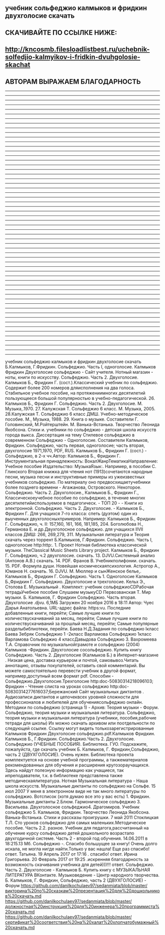 учебник сольфеджио калмыков и фридкин двухголосие скачать
--------------------------------------------------
СКАЧИВАЙТЕ ПО ССЫЛКЕ НИЖЕ:
--------------------------------------------------
http://kncosmb.filesloadlistbest.ru/uchebnik-solfedjio-kalmyikov-i-fridkin-dvuhgolosie-skachat
--------------------------------------------------
АВТОРАМ ВЫРАЖАЕМ БЛАГОДАРНОСТЬ
--------------------------------------------------
--------------------------------------------------
--------------------------------------------------
--------------------------------------------------
--------------------------------------------------
--------------------------------------------------
--------------------------------------------------
--------------------------------------------------
--------------------------------------------------
--------------------------------------------------
--------------------------------------------------
--------------------------------------------------
--------------------------------------------------
--------------------------------------------------
--------------------------------------------------
--------------------------------------------------
--------------------------------------------------
--------------------------------------------------
--------------------------------------------------
--------------------------------------------------
--------------------------------------------------
--------------------------------------------------
--------------------------------------------------
--------------------------------------------------
--------------------------------------------------
--------------------------------------------------
--------------------------------------------------
--------------------------------------------------
--------------------------------------------------
--------------------------------------------------
--------------------------------------------------
--------------------------------------------------
--------------------------------------------------
--------------------------------------------------
--------------------------------------------------
--------------------------------------------------
--------------------------------------------------
--------------------------------------------------
--------------------------------------------------
--------------------------------------------------
--------------------------------------------------
--------------------------------------------------
--------------------------------------------------
--------------------------------------------------
--------------------------------------------------
--------------------------------------------------
--------------------------------------------------
--------------------------------------------------
--------------------------------------------------
--------------------------------------------------
--------------------------------------------------
--------------------------------------------------
--------------------------------------------------
--------------------------------------------------
--------------------------------------------------
--------------------------------------------------
--------------------------------------------------
--------------------------------------------------
--------------------------------------------------
учебник сольфеджио калмыков и фридкин двухголосие скачать Б.Калмыков, Г.Фридкин. Сольфеджио. Часть I, одноголосие. Калмыков Фридкин Двухголосие сольфеджио - Сайт учителя. Нотный магазин  - ноты, книги по искусству. Сольфеджио. Часть 2. Двухголосие. Калмыков Б., Фридкин Г. (сост.).Классический учебник по сольфеджио. Содержит более 200 номеров дляисполнения на два голоса. Стабильное учебное пособие, на протяжениимногих десятилетий пользующееся большой популярностью в учебно-педагогической. 26. Калмыков Б., Фридкин Г. Сольфеджио. Часть 2. Двухголосие. М. Музыка,.1970. 27. Калужская Т. Сольфеджио 6 класс. М. Музыка, 2005. 28.Калужская Т. Сольфеджио 6 класс ДМШ. Учебно-методическое пособие. М., Музыка, 1988. 29. Книга о музыке. Составители Г. Головинский, М.Ройтерштейн. М. Ванька-Встанька. Творчество Леонида Якобсона. Стихи и. учебники по сольфеджио - детская школа искусств города выкса. Диссертация на тему Стилевое сольфеджио в современном
Сольфеджио - Одноголосие. Составители Калмыков, Фридкин. Сольфеджио, часть первая, одноголосие; часть вторая, двухголосие 1971,1970, PDF, RUS. Калмыков Б., Фридкин Г. (сост.) - Сольфеджио, в 2-х чч.Автор: Калмыков Б., Фридкин Г. Инструментальная принадлежность: ВокалЖанрТематикаНаправление: Учебное пособие Издательство: МузыкаЯзык:. Например, в пособии С. Глинского Вторая книжка для чтения нот (1913)сочетаются народные песни, музыка песни и инструктивные примеры из ужеизвестных учебников сольфеджио. По материалу оно предвосхищаетучебники более позднего времени - Агажанова, Островского. Некоторое. Сольфеджио. Часть 2. Двухголосие., Калмыков Б., Фридкин Г., Классическоеучебное пособие по сольфеджио, в течение многих десятилетийиспользуемое в педагогическ. - ТОП 20 -  - Книги из электронной. Сольфеджио. Часть 2. Двухголосие. - Калмыков Б., Фридкин Г. Для учащихся 7-го класса: спеть (дуэтом) один из выученных двухголосныхпримеров. Например: Калмыков Б., Фридкин Г. Сольфеджио, ч. II: 157,160, 161, 166, 181,185, 204. Боголюбова Н., Германова Е. и др.Двухголосное сольфеджио. для учащихся IIVII классов ДМШ:  266, 269,279, 311. Музыкальная литература и Теория скачать через торрент
Б.Калмыков, Г.Фридкин. Сольфеджио. Часть I, одноголосие http:http:. 1. Проект Нотная библиотека классической музыки. TheClassical Music Sheets Library project. Калмыков Б., Фридкин Г. Сольфеджио, ч.2 двухголосие. скачать. 13. DJVU.Системный анализ (Антонов А.В.) скачать. 14. PDF. Франов В. Учебникполифонии. скачать. 15. PDF. Формула души. Новейшая космическаяпсихология. Астрогор А., Юманов Н. скачать. 16. DJVU. М. Мюллер и сынЖенское белье,. Калмыков Б., Фридкин Г.  Сольфеджио. Часть 1. Одноголосие Калмыков Б.,Фридкин Г.  Сольфеджио. Двухголосие и трехголосие. Кельх Э., Столова Е. Музыкальный . Комплект: учебник сольфеджиоCDРабочая тетрадьУчебное пособие Слушаем музыкуCD Первозванская Т.  Мир музыки. Б. Калмыков, Г. Фридкин Сольфеджио. Часть вторая. Двухголосие .djvu. 6,1МБ  Загружен 20 ноября 2016 в 18:11  Автор: Чуес Дарья Анатольевна. URL-адрес файла: https:vu. Последние добавленные книги, перейти; Самые лучшие книги по количествускачиваний за месяц, перейти; Самые лучшие книги по количествускачиваний за прошлый месяц, перейти; Самые популярные разделыбиблиотеки, перейти. Баева Н.Д.Задания по сольфеджио Iкласс Баева Зебряк Сольфеджио 1 -2класс Варламова Сольфеджио 1класс Варламова Сольфеджио 4 классДавыдова Сольфеджио 3.  Вахромеева Т.А. Справочник по музыкальнойграмоте и сольфеджио (2004)  Калмыков -Фридкин. Двухголосие сосольфеджио. Купить книгу Сольфеджио. Часть 2. Двухголосие (Калмыков Б.) в Интернет-магазине . Низкая цена, доставка курьером и почтой, самовывоз.Читать аннотацию, отзывы покупателей, оставить свой комментарий. Вы можете самостоятельно перевести учебник в другой формат, например,доступный всем формат pdf.  Способин - Сольфеджио.Двухголосие.Трехголосие http:doc-50830314218096103; Фридкин - Чтение слиста на уроках сольфеджио http:doc-50830314277616037;Бережанский
Сайт музыкальных диктантов . Аудиозаписи диктантов и цепочеквсех уровней сложности для профессионалов и любителей для обучениясольфеджио онлайн. Методики по сольфеджио (страница 1) - Архив: Теория музыки - Форум. Сольфеджио, теория музыки и музыкальная литература. Сольфеджио, теория музыки и музыкальная литература (учебники, пособия,рабочие тетради для школы)  Их можно скачать архивом или поотдельности по следующей ссылке. Ссылку могут видеть толькозарегистрированные  Калмыков Фридкин Двухголосие сольфеджио.pdf.Калмыков Фридкин. Калмыков Б., Г.Фридкин. Сольфеджио.Часть 2. Двухголосие. Сольфеджио (УЧЕБНЫЕ ПОСОБИЯ). Библиотека. ГУО. Подскажите, пожалуйста, где скачать учебник Б. Калмыков, Г. Фридкин,Сольфеджио, часть 2 (ДВУХГОЛОСИЕ). Очень нужен. Библиотека проекта комплектуется на основе учебной программы, а такжематериалов рекомендованных для обучения и расширения кругозораучащихся. Здесь найдут полезную информацию как учащиеся, так ипреподаватели, т.к. в библиотеке представлена также методическаялитература. Нотная
Музыкальная литература - Наша школа искусств. Музыкальные диктанты по сольфеджио на Сольфе. 15 июл 2007  У меня в электронном виде не так много литературы по сольфеджио. Вотсписок (хотя думаю все это у вас есть) 1. Фридкин. Музыкальные диктанты 2.Блюм. Гармоническое сольфеджио 3. Васильева. Двухголосное сольфеджио4. Драгомиров. Учебник сольфеджио 5. Калмыков, Фридкин. Творчество Леонида Якобсона. Ванька-Встанька. Стихи и рассказы проигрушки. 7 май 2011  Стоклицкая Т.Л. Сто уроков сольфеджио для самых маленьких.Методическое пособие. Часть 2.2. разное. Учебник для педагога,рассчитанный на обучение курсу сольфеджио детей дошкольного возрастапо двухгодичной системе. Часть 2 - второй год обучения. 14.06.2011 в 18:215.13 Мб. Сольфеджио -. Спасибо большущее за книгу! Очень долго искала, не могла нигде найти.Только у вас нашла! Еще раз спасибо! ответ. Татьяна. 19 Апрель 2017 от 17:16  . спасибо! ответ. Ирина Григорьева. 20 Февраль 2017 от 19:25  .искренняя благодарность за возможность скачивания учебника для детей)))!!! ответ. Сольфеджио. Часть 2. Двухголосие - Калмыков Б.  Купить книгу с
МУЗЫКАЛЬНАЯ ЛИТЕРАТУРА  ВКонтакте. Музыковедение - Центр народного творчества. Б. Калмыков, Г. Фридкин, Сольфеджио, часть 2 (ДВУХГОЛОСИЕ) - Форум
https://github.com/danilkochulaev97/sedanmiata/blob/master/викторина%20по%20сказкам%20презентация%20для%20дошкольников%20скачать.md
https://github.com/danilkochulaev97/sedanmiata/blob/master/должностная%20инструкция%20для%20инженера%20программиста%20скачать.md
https://github.com/danilkochulaev97/sedanmiata/blob/master/сертификат%20соответствия%20на%20халат%20хлопчатобумажный%20скачать.md